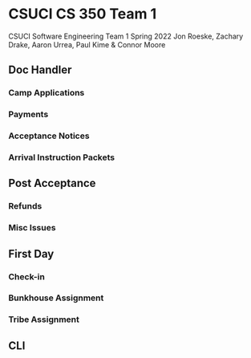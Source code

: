# CSUCI CS 350 Team 1
CSUCI Software Engineering Team 1 Spring 2022
Jon Roeske, Zachary Drake, Aaron Urrea, Paul Kime & Connor Moore
## Doc Handler
### Camp Applications
### Payments
### Acceptance Notices
### Arrival Instruction Packets
## Post Acceptance
### Refunds
### Misc Issues
## First Day
### Check-in
### Bunkhouse Assignment
### Tribe Assignment
## CLI
